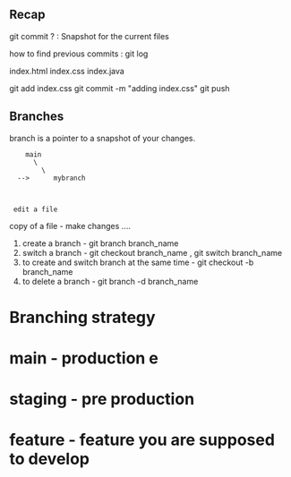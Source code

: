 ## Recap 


git 
commit ? : Snapshot for the current files 

how to find previous commits  : git log



index.html 
index.css
index.java

git add index.css
git commit -m "adding index.css"
git push


## Branches 
branch is a pointer to a snapshot of your changes. 

        main
          \ 
            \
      -->      mybranch 
        


     edit a file 
copy of a file - make changes ....
  
1. create a branch  - git branch branch_name 
2. switch a branch - git checkout branch_name  , git switch branch_name 
3. to create and switch branch at the same time - git checkout -b branch_name 
4. to delete a branch - git branch -d branch_name 



# Branching strategy

# main    - production e
# staging - pre production 
# feature - feature you are supposed to develop













